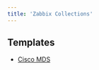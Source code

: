 ```yaml
---
title: 'Zabbix Collections'
---
```


## Templates

* [Cisco MDS](/uploads/zabbix_templates/cisco_mds.yaml)